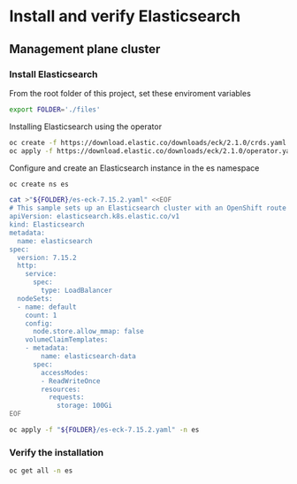 # Install and verify Elasticsearch

## Management plane cluster

### Install Elasticsearch

From the root folder of this project, set these enviroment variables
```bash
export FOLDER='./files'

```

Installing Elasticsearch using the operator
```bash
oc create -f https://download.elastic.co/downloads/eck/2.1.0/crds.yaml
oc apply -f https://download.elastic.co/downloads/eck/2.1.0/operator.yaml

```

Configure and create an Elasticsearch instance in the es namespace
```bash
oc create ns es 

```

```bash
cat >"${FOLDER}/es-eck-7.15.2.yaml" <<EOF
# This sample sets up an Elasticsearch cluster with an OpenShift route
apiVersion: elasticsearch.k8s.elastic.co/v1
kind: Elasticsearch
metadata:
  name: elasticsearch
spec:
  version: 7.15.2
  http:
    service:
      spec:
        type: LoadBalancer
  nodeSets:
  - name: default
    count: 1
    config:
      node.store.allow_mmap: false
    volumeClaimTemplates:
    - metadata:
        name: elasticsearch-data
      spec:
        accessModes:
        - ReadWriteOnce
        resources:
          requests:
            storage: 100Gi
EOF

```

```bash
oc apply -f "${FOLDER}/es-eck-7.15.2.yaml" -n es

```

### Verify the installation

```bash
oc get all -n es

```

